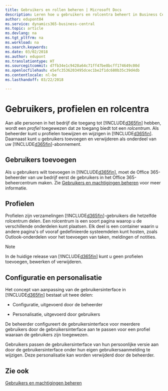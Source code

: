 ```yaml
---
title: Gebruikers en rollen beheren | Microsoft Docs
description: Leren hoe u gebruikers en rolcentra beheert in Business Central.
author: edupont04
ms.service: dynamics365-business-central
ms.topic: article
ms.devlang: na
ms.tgt_pltfrm: na
ms.workload: na
ms.search.keywords: 
ms.date: 03/02/2018
ms.author: edupont
ms.translationtype: HT
ms.sourcegitcommit: d7fb34e1c9428a64c71ff47be8bcff174649c00d
ms.openlocfilehash: e5efc3536203495dcec1be2f1dc680b35c39d4db
ms.contentlocale: nl-be
ms.lasthandoff: 03/22/2018

---
```

# <a name="understanding-users-profiles-and-role-centers"></a>Gebruikers, profielen en rolcentra
Aan alle personen in het bedrijf die toegang tot [!INCLUDE[d365fin](includes/d365fin_md.md)] hebben, wordt een *profiel* toegewezen dat ze toegang biedt tot een *rolcentrum*. Als beheerder kunt u profielen toewijzen en wijzigen in [!INCLUDE[d365fin](includes/d365fin_md.md)]. Daarnaast kunt u gebruikers toevoegen en verwijderen als onderdeel van uw [!INCLUDE[d365fin](includes/d365fin_md.md)]-abonnement.  

## <a name="adding-users"></a>Gebruikers toevoegen
Als u gebruikers wilt toevoegen in [!INCLUDE[d365fin](includes/d365fin_md.md)], moet de Office 365-beheerder van uw bedrijf eerst de gebruikers in het Office 365-beheercentrum maken. Zie [Gebruikers en machtigingen beheren](ui-how-users-permissions.md) voor meer informatie.  

## <a name="profiles"></a>Profielen
Profielen zijn verzamelingen [!INCLUDE[d365fin](includes/d365fin_md.md)]-gebruikers die hetzelfde rolcentrum delen. Een rolcentrum is een soort pagina waarop u de verschillende onderdelen kunt plaatsen. Elk deel is een container waarin u andere pagina's of vooraf gedefinieerde systeemdelen kunt hosten, zoals Outlook-onderdelen voor het toevoegen van taken, meldingen of notities.  

> [!NOTE]  
>  In de huidige release van [!INCLUDE[d365fin](includes/d365fin_md.md)] kunt u geen profielen toevoegen, bewerken of verwijderen.  

## <a name="configuration-and-personalization"></a>Configuratie en personalisatie
Het concept van aanpassing van de gebruikersinterface in [!INCLUDE[d365fin](includes/d365fin_md.md)] bestaat uit twee delen:  

-   Configuratie, uitgevoerd door de beheerder  

-   Personalisatie, uitgevoerd door gebruikers  

De beheerder configureert de gebruikersinterface voor meerdere gebruikers door de gebruikersinterface aan te passen voor een profiel waaraan de gebruikers zijn toegewezen.  

Gebruikers passen de gebruikersinterface van hun persoonlijke versie aan door de gebruikersinterface onder hun eigen gebruikersaanmelding te wijzigen. Deze personalisatie kan worden verwijderd door de beheerder.  

## <a name="see-also"></a>Zie ook  
[Gebruikers en machtigingen beheren](ui-how-users-permissions.md)  
<!-- [Customize the User Interface](../customize-the-user-interface.md)   
 [Security Overview](../Security%20Overview.md)-->

